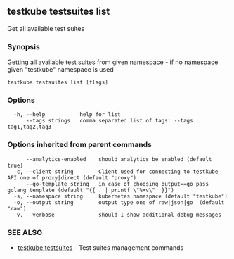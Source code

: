 ## testkube testsuites list

Get all available test suites

### Synopsis

Getting all available test suites from given namespace - if no namespace given "testkube" namespace is used

```
testkube testsuites list [flags]
```

### Options

```
  -h, --help           help for list
      --tags strings   comma separated list of tags: --tags tag1,tag2,tag3
```

### Options inherited from parent commands

```
      --analytics-enabled    should analytics be enabled (default true)
  -c, --client string        Client used for connecting to testkube API one of proxy|direct (default "proxy")
      --go-template string   in case of choosing output==go pass golang template (default "{{ . | printf \"%+v\"  }}")
  -s, --namespace string     kubernetes namespace (default "testkube")
  -o, --output string        output type one of raw|json|go  (default "raw")
  -v, --verbose              should I show additional debug messages
```

### SEE ALSO

* [testkube testsuites](testkube_testsuites.md)	 - Test suites management commands

